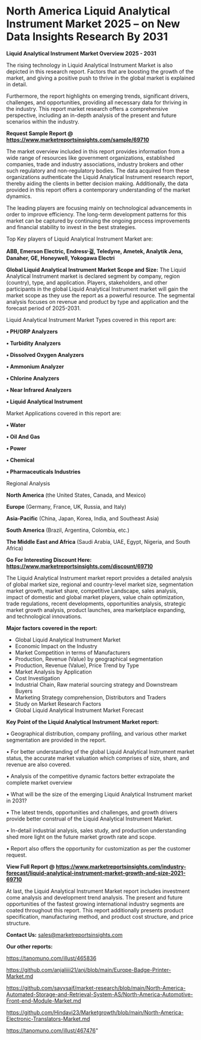 # North America Liquid Analytical Instrument Market 2025 – on New Data Insights Research By 2031

<Strong> Liquid Analytical Instrument Market Overview 2025 - 2031</strong>

The rising technology in Liquid Analytical Instrument Market is also depicted in this research report. Factors that are boosting the growth of the market, and giving a positive push to thrive in the global market is explained in detail.

Furthermore, the report highlights on emerging trends, significant drivers, challenges, and opportunities, providing all necessary data for thriving in the industry. This report market research offers a comprehensive perspective, including an in-depth analysis of the present and future scenarios within the industry.

<strong>Request Sample Report @ <a href=https://www.marketreportsinsights.com/sample/69710>https://www.marketreportsinsights.com/sample/69710</a></strong>

The market overview included in this report provides information from a wide range of resources like government organizations, established companies, trade and industry associations, industry brokers and other such regulatory and non-regulatory bodies. The data acquired from these organizations authenticate the Liquid Analytical Instrument research report, thereby aiding the clients in better decision making. Additionally, the data provided in this report offers a contemporary understanding of the market dynamics.

The leading players are focusing mainly on technological advancements in order to improve efficiency. The long-term development patterns for this market can be captured by continuing the ongoing process improvements and financial stability to invest in the best strategies.

Top Key players of Liquid Analytical Instrument Market are:

<strong>ABB, Emerson Electric, Endressᶫ걺, Teledyne, Ametek, Analytik Jena, Danaher, GE, Honeywell, Yokogawa Electri</strong>

<strong><b>Global Liquid Analytical Instrument Market Scope and Size:</b></strong>
The Liquid Analytical Instrument market is declared segment by company, region (country), type, and application. Players, stakeholders, and other participants in the global Liquid Analytical Instrument market will gain the market scope as they use the report as a powerful resource. The segmental analysis focuses on revenue and product by type and application and the forecast period of 2025-2031.

Liquid Analytical Instrument Market Types covered in this report are:

<strong>• PH/ORP Analyzers

• Turbidity Analyzers

• Dissolved Oxygen Analyzers

• Ammonium Analyzer

• Chlorine Analyzers

• Near Infrared Analyzers

• Liquid Analytical Instrument</strong>

Market Applications covered in this report are:

<strong>• Water

• Oil And Gas

• Power

• Chemical

• Pharmaceuticals Industries</strong> 

Regional Analysis

<strong>North America</strong> (the United States, Canada, and Mexico)

<strong>Europe</strong> (Germany, France, UK, Russia, and Italy)

<strong>Asia-Pacific</strong> (China, Japan, Korea, India, and Southeast Asia)

<strong>South America</strong> (Brazil, Argentina, Colombia, etc.)

<strong>The Middle East and Africa</strong> (Saudi Arabia, UAE, Egypt, Nigeria, and South Africa)

<strong>Go For Interesting Discount Here: <a href=https://www.marketreportsinsights.com/discount/69710>https://www.marketreportsinsights.com/discount/69710</a></strong>

The Liquid Analytical Instrument market report provides a detailed analysis of global market size, regional and country-level market size, segmentation market growth, market share, competitive Landscape, sales analysis, impact of domestic and global market players, value chain optimization, trade regulations, recent developments, opportunities analysis, strategic market growth analysis, product launches, area marketplace expanding, and technological innovations.

<strong><b>Major factors covered in the report:</b></strong>
<ul>
  <li>Global Liquid Analytical Instrument Market </li>
  <li>Economic Impact on the Industry</li>
  <li>Market Competition in terms of Manufacturers</li>
  <li>Production, Revenue (Value) by geographical segmentation</li>
  <li>Production, Revenue (Value), Price Trend by Type</li>
  <li>Market Analysis by Application</li>
  <li>Cost Investigation</li>
  <li>Industrial Chain, Raw material sourcing strategy and Downstream Buyers</li>
  <li>Marketing Strategy comprehension, Distributors and Traders</li>
  <li>Study on Market Research Factors</li>
  <li>Global Liquid Analytical Instrument Market Forecast</li>
</ul>

<strong><b>Key Point of the Liquid Analytical Instrument Market report:</b></strong>

• Geographical distribution, company profiling, and various other market segmentation are provided in the report.

• For better understanding of the global Liquid Analytical Instrument market status, the accurate market valuation which comprises of size, share, and revenue are also covered.

• Analysis of the competitive dynamic factors better extrapolate the complete market overview

• What will be the size of the emerging Liquid Analytical Instrument market in 2031?

• The latest trends, opportunities and challenges, and growth drivers provide better construal of the Liquid Analytical Instrument Market.

• In-detail industrial analysis, sales study, and production understanding shed more light on the future market growth rate and scope.

• Report also offers the opportunity for customization as per the customer request.

<strong><b>View Full Report @ <a href=https://www.marketreportsinsights.com/industry-forecast/liquid-analytical-instrument-market-growth-and-size-2021-69710>https://www.marketreportsinsights.com/industry-forecast/liquid-analytical-instrument-market-growth-and-size-2021-69710</a></b></strong>


At last, the Liquid Analytical Instrument Market report includes investment come analysis and development trend analysis. The present and future opportunities of the fastest growing international industry segments are coated throughout this report. This report additionally presents product specification, manufacturing method, and product cost structure, and price structure.

<strong>Contact Us:</strong>
sales@marketreportsinsights.com

<strong>Our other reports:</strong>

<a href=https://tanomuno.com/illust/465836>https://tanomuno.com/illust/465836</a>

<a href=https://github.com/anjaliiii21/anj/blob/main/Europe-Badge-Printer-Market.md>https://github.com/anjaliiii21/anj/blob/main/Europe-Badge-Printer-Market.md</a>

<a href=https://github.com/sayysaif/market-research/blob/main/North-America-Automated-Storage-and-Retrieval-System-AS/North-America-Automotive-Front-end-Module-Market.md>https://github.com/sayysaif/market-research/blob/main/North-America-Automated-Storage-and-Retrieval-System-AS/North-America-Automotive-Front-end-Module-Market.md</a>

<a href=https://github.com/Hindavi23/Marketgrowth/blob/main/North-America-Electronic-Translators-Market.md>https://github.com/Hindavi23/Marketgrowth/blob/main/North-America-Electronic-Translators-Market.md</a>

<a href=https://tanomuno.com/illust/467476>https://tanomuno.com/illust/467476</a>"
